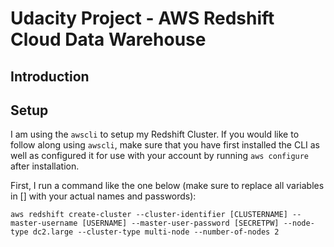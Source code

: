 # Udacity Project - AWS Redshift Cloud Data Warehouse

## Introduction

## Setup
I am using the `awscli` to setup my Redshift Cluster. If you would like to follow along using `awscli`, make sure that you have first installed the CLI as well as configured it for use with your account by running `aws configure` after installation.  

First, I run a command like the one below (make sure to replace all variables in [] with your actual names and passwords): 
```
aws redshift create-cluster --cluster-identifier [CLUSTERNAME] --master-username [USERNAME] --master-user-password [SECRETPW] --node-type dc2.large --cluster-type multi-node --number-of-nodes 2
``` 
